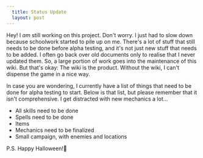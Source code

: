 ```yaml
---
  title: Status Update
  layout: post
---
```


Hey! I *am* still working on this project. Don't worry. I just had to slow down because schoolwork started to pile up on me. There's a lot of stuff that still needs to be done before alpha testing, and it's not just new stuff that needs to be added. I often go back over old documents only to realise that I never updated them. So, a large portion of work goes into the maintenance of this wiki. But that's okay: The wiki is the product. Without the wiki, I can't dispense the game in a nice way.


In case you are wondering, I currently have a list of things that need to be done for alpha testing to start. Below is that list, but please remember that it isn't comprehensive. I get distracted with new mechanics a lot...

- All skills need to be done
- Spells need to be done
- Items
- Mechanics need to be finalized
- Small campaign, with enemies and locations


P.S. Happy Halloween!👻
